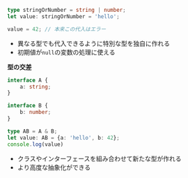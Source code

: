 ```ts
type stringOrNumber = string | number;
let value: stringOrNumber = 'hello';

value = 42; // 本来この代入はエラー
```
- 異なる型でも代入できるように特別な型を独自に作れる
- 初期値が`null`の変数の処理に使える

**型の交差**
```ts
interface A {
    a: string;
}

interface B {
    b: number;
}

type AB = A & B;
let value: AB = {a: 'hello', b: 42};
console.log(value)
```
- クラスやインターフェースを組み合わせて新たな型が作れる
- より高度な抽象化ができる